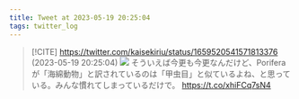 ```yaml
---
title: Tweet at 2023-05-19 20:25:04
tags: twitter_log
---
```


> [!CITE] https://twitter.com/kaisekiriu/status/1659520541571813376 (2023-05-19 20:25:04)
> ![](https://twitter.com/kaisekiriu/status/1659520541571813376)
> そういえば今更も今更なんだけど、Poriferaが「海綿動物」と訳されているのは「甲虫目」と似ているよね、と思っている。みんな慣れてしまっているだけで。
> https://t.co/xhiFCq7sN4
